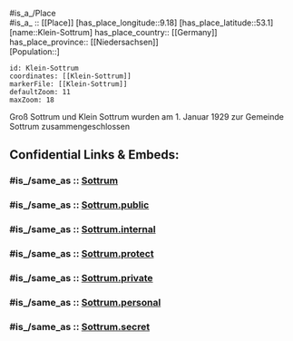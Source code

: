 ﻿---
confidential: public
isDeleted: false
location:
- 53.1
- 9.18
mapmarker: city
mapzoom:
- 7
- 12
SpocWebEntityId: 31483
tags:
- geo/City
type: City
---

#is_a_/Place  
#is_a_ :: [[Place]] 
[has_place_longitude::9.18] 
[has_place_latitude::53.1] 
[name::Klein-Sottrum] 
has_place_country:: [[Germany]]  
has_place_province:: [[Niedersachsen]]  
[Population::] 



```leaflet
id: Klein-Sottrum
coordinates: [[Klein-Sottrum]] 
markerFile: [[Klein-Sottrum]] 
defaultZoom: 11 
maxZoom: 18
```

Groß Sottrum und Klein Sottrum wurden am 1. Januar 1929 zur Gemeinde Sottrum zusammengeschlossen


## Confidential Links & Embeds: 

### #is_/same_as :: [Sottrum](/_Standards/Earth/Continent/Europe/Europe~Central/Germany/Germany~West/Niedersachsen/counties~Niedersachsen/Rotenburg~Wümme/cities~Rotenburg~Wümme/Sottrum/boroughs~Sottrum/Sottrum.md) 

### #is_/same_as :: [Sottrum.public](/_public/Earth/Continent/Europe/Europe~Central/Germany/Germany~West/Niedersachsen/counties~Niedersachsen/Rotenburg~Wümme/cities~Rotenburg~Wümme/Sottrum/boroughs~Sottrum/Sottrum.public.md) 

### #is_/same_as :: [Sottrum.internal](/_internal/Earth/Continent/Europe/Europe~Central/Germany/Germany~West/Niedersachsen/counties~Niedersachsen/Rotenburg~Wümme/cities~Rotenburg~Wümme/Sottrum/boroughs~Sottrum/Sottrum.internal.md) 

### #is_/same_as :: [Sottrum.protect](/_protect/Earth/Continent/Europe/Europe~Central/Germany/Germany~West/Niedersachsen/counties~Niedersachsen/Rotenburg~Wümme/cities~Rotenburg~Wümme/Sottrum/boroughs~Sottrum/Sottrum.protect.md) 

### #is_/same_as :: [Sottrum.private](/_private/Earth/Continent/Europe/Europe~Central/Germany/Germany~West/Niedersachsen/counties~Niedersachsen/Rotenburg~Wümme/cities~Rotenburg~Wümme/Sottrum/boroughs~Sottrum/Sottrum.private.md) 

### #is_/same_as :: [Sottrum.personal](/_personal/Earth/Continent/Europe/Europe~Central/Germany/Germany~West/Niedersachsen/counties~Niedersachsen/Rotenburg~Wümme/cities~Rotenburg~Wümme/Sottrum/boroughs~Sottrum/Sottrum.personal.md) 

### #is_/same_as :: [Sottrum.secret](/_secret/Earth/Continent/Europe/Europe~Central/Germany/Germany~West/Niedersachsen/counties~Niedersachsen/Rotenburg~Wümme/cities~Rotenburg~Wümme/Sottrum/boroughs~Sottrum/Sottrum.secret.md)


